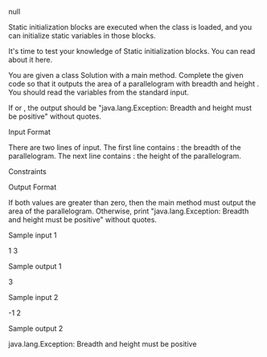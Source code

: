 null

Static initialization blocks are executed when the class is loaded, and you can initialize static variables in those blocks.

It's time to test your knowledge of Static initialization blocks. You can read about it here.

You are given a class Solution with a main method. Complete the given code so that it outputs the area of a parallelogram with breadth  and height . You should read the variables from the standard input.

If  or  , the output should be "java.lang.Exception: Breadth and height must be positive" without quotes.

Input Format

There are two lines of input. The first line contains : the breadth of the parallelogram. The next line contains : the height of the parallelogram.

Constraints

Output Format

If both values are greater than zero, then the main method must output the area of the parallelogram. Otherwise, print "java.lang.Exception: Breadth and height must be positive" without quotes.

Sample input 1

1
3


Sample output 1

3


Sample input 2

-1
2


Sample output 2

java.lang.Exception: Breadth and height must be positive
